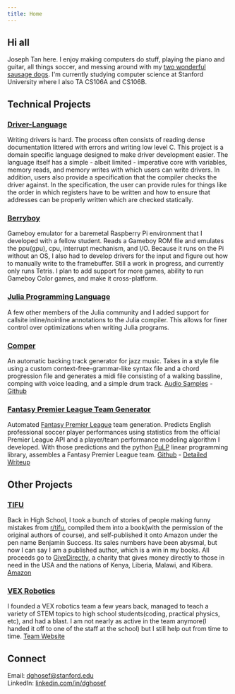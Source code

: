 ```yaml
---
title: Home
---
```

## Hi all
Joseph Tan here. I enjoy making computers do stuff, playing the piano and guitar, all things soccer, and messing around with my [two wonderful sausage dogs](dogs.jpg). I'm currently studying computer science at Stanford University where I also TA CS106A and CS106B.

## Technical Projects

### [Driver-Language](https://github.com/dghosef/driver-language)
Writing drivers is hard. The process often consists of reading dense
documentation littered with errors and writing low level C. This project
is a domain specific language designed to make driver development easier.
The language itself has a simple - albeit limited - imperative core with
variables, memory reads, and memory writes with which users can write drivers.
In addition, users also provide a specification that the compiler checks the driver
against. In the specification, the user can provide rules for things like the order in which
registers have to be written and how to ensure that addresses can be properly written which are
checked statically.

### [Berryboy](berryboy.jpg)

Gameboy emulator for a baremetal Raspberry Pi environment that I
developed with a fellow student. Reads a Gameboy ROM file and emulates
the ppu(gpu), cpu, interrupt mechanism, and I/O. Because it runs on
the Pi without an OS, I also had to develop drivers for the input and
figure out how to manually write to the framebuffer. Still a work in
progress, and currently only runs Tetris. I plan to add support for
more games, ability to run Gameboy Color games, and make it
cross-platform.

### [Julia Programming Language](https://github.com/JuliaLang/julia)

A few other members of the Julia community and I added support for
callsite inline/noinline annotations to the Julia compiler. This
allows for finer control over optimizations when writing Julia programs.

### [Comper](https://github.com/dghosef/comper)

An automatic backing track generator for jazz music. Takes in a style
file using a custom context-free-grammar-like syntax file and a chord
progression file and generates a midi file consisting of a walking
bassline, comping with voice leading, and a simple drum track.
[Audio Samples](https://soundcloud.com/joseph-tan-486477918/sets/automatically-generated-backing-tracks) - [Github](https://github.com/dghosef/comper)

### [Fantasy Premier League Team Generator](https://github.com/dghosef/FPL-team-generator)

Automated [Fantasy Premier League](https://fantasy.premierleague.com)
team generation. Predicts English professional soccer player
performances using statistics from the official Premier League API and
a player/team performance modeling algorithm I developed. With those
predictions and the python [PuLP](https://pypi.org/project/PuLP/)
linear programming library, assembles a Fantasy Premier League team.
[Github](https://github.com/dghosef/FPL-team-generator) - [Detailed
Writeup](fpl-writeup)

## Other Projects


### [TIFU](https://www.amazon.com/TIFU-Mortifying-confessions-internet-community-ebook/dp/B081Z794ZD/ref=sr_1_1?dchild=1&keywords=tifu&qid=1608609736&s=books&sr=1-1)

Back in High School, I took a bunch of stories of people making funny
mistakes from [r/tifu](https://reddit.com/r/tifu), compiled them into
a book(with the permission of the original authors of course), and
self-published it onto Amazon under the pen name Benjamin Success. Its
sales numbers have been abysmal, but now I can say I am a published
author, which is a win in my books. All proceeds go to
[GiveDirectly](https://www.givedirectly.org/), a charity that gives
money directly to those in need in the USA and the nations of Kenya,
Liberia, Malawi, and Kibera.
[Amazon](https://www.amazon.com/TIFU-Mortifying-confessions-internet-community-ebook/dp/B081Z794ZD/ref=sr_1_1?dchild=1&keywords=tifu&qid=1608609736&s=books&sr=1-1)

### [VEX Robotics](https://heritage-schools.org/academics/robotics/)

I founded a VEX robotics team a few years back, managed to teach a
variety of STEM topics to high school students(coding, practical
physics, etc), and had a blast. I am not nearly as active in the team
anymore(I handed it off to one of the staff at the school) but I still
help out from time to time. [Team
Website](https://heritage-schools.org/academics/robotics/)

## Connect
Email: [dghosef@stanford.edu](mailto:dghosef@stanford.edu) \
LinkedIn: [linkedin.com/in/dghosef](https://www.linkedin.com/in/dghosef/)
